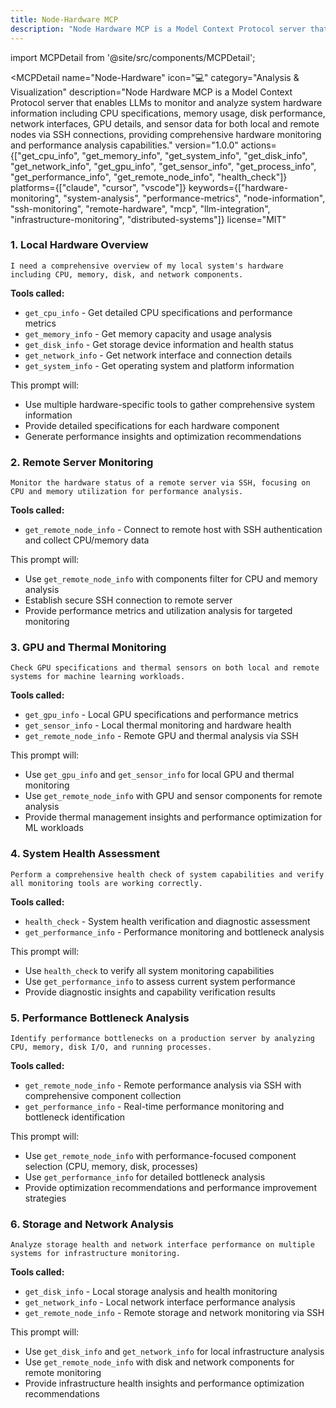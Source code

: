 ```yaml
---
title: Node-Hardware MCP
description: "Node Hardware MCP is a Model Context Protocol server that enables LLMs to monitor and analyze system hardware information including CPU specifications, memory usage, disk performance, network interfaces, GPU details, and sensor data for both local and remote nodes via SSH connections, providing c..."
---
```


import MCPDetail from '@site/src/components/MCPDetail';

<MCPDetail 
  name="Node-Hardware"
  icon="💻"
  category="Analysis & Visualization"
  description="Node Hardware MCP is a Model Context Protocol server that enables LLMs to monitor and analyze system hardware information including CPU specifications, memory usage, disk performance, network interfaces, GPU details, and sensor data for both local and remote nodes via SSH connections, providing comprehensive hardware monitoring and performance analysis capabilities."
  version="1.0.0"
  actions={["get_cpu_info", "get_memory_info", "get_system_info", "get_disk_info", "get_network_info", "get_gpu_info", "get_sensor_info", "get_process_info", "get_performance_info", "get_remote_node_info", "health_check"]}
  platforms={["claude", "cursor", "vscode"]}
  keywords={["hardware-monitoring", "system-analysis", "performance-metrics", "node-information", "ssh-monitoring", "remote-hardware", "mcp", "llm-integration", "infrastructure-monitoring", "distributed-systems"]}
  license="MIT"
>

### 1. Local Hardware Overview
```
I need a comprehensive overview of my local system's hardware including CPU, memory, disk, and network components.
```

**Tools called:**
- `get_cpu_info` - Get detailed CPU specifications and performance metrics
- `get_memory_info` - Get memory capacity and usage analysis
- `get_disk_info` - Get storage device information and health status
- `get_network_info` - Get network interface and connection details
- `get_system_info` - Get operating system and platform information

This prompt will:
- Use multiple hardware-specific tools to gather comprehensive system information
- Provide detailed specifications for each hardware component
- Generate performance insights and optimization recommendations

### 2. Remote Server Monitoring
```
Monitor the hardware status of a remote server via SSH, focusing on CPU and memory utilization for performance analysis.
```

**Tools called:**
- `get_remote_node_info` - Connect to remote host with SSH authentication and collect CPU/memory data

This prompt will:
- Use `get_remote_node_info` with components filter for CPU and memory analysis
- Establish secure SSH connection to remote server
- Provide performance metrics and utilization analysis for targeted monitoring

### 3. GPU and Thermal Monitoring
```
Check GPU specifications and thermal sensors on both local and remote systems for machine learning workloads.
```

**Tools called:**
- `get_gpu_info` - Local GPU specifications and performance metrics
- `get_sensor_info` - Local thermal monitoring and hardware health
- `get_remote_node_info` - Remote GPU and thermal analysis via SSH

This prompt will:
- Use `get_gpu_info` and `get_sensor_info` for local GPU and thermal monitoring
- Use `get_remote_node_info` with GPU and sensor components for remote analysis
- Provide thermal management insights and performance optimization for ML workloads

### 4. System Health Assessment
```
Perform a comprehensive health check of system capabilities and verify all monitoring tools are working correctly.
```

**Tools called:**
- `health_check` - System health verification and diagnostic assessment
- `get_performance_info` - Performance monitoring and bottleneck analysis

This prompt will:
- Use `health_check` to verify all system monitoring capabilities
- Use `get_performance_info` to assess current system performance
- Provide diagnostic insights and capability verification results

### 5. Performance Bottleneck Analysis
```
Identify performance bottlenecks on a production server by analyzing CPU, memory, disk I/O, and running processes.
```

**Tools called:**
- `get_remote_node_info` - Remote performance analysis via SSH with comprehensive component collection
- `get_performance_info` - Real-time performance monitoring and bottleneck identification

This prompt will:
- Use `get_remote_node_info` with performance-focused component selection (CPU, memory, disk, processes)
- Use `get_performance_info` for detailed bottleneck analysis
- Provide optimization recommendations and performance improvement strategies

### 6. Storage and Network Analysis
```
Analyze storage health and network interface performance on multiple systems for infrastructure monitoring.
```

**Tools called:**
- `get_disk_info` - Local storage analysis and health monitoring
- `get_network_info` - Local network interface performance analysis
- `get_remote_node_info` - Remote storage and network monitoring via SSH

This prompt will:
- Use `get_disk_info` and `get_network_info` for local infrastructure analysis
- Use `get_remote_node_info` with disk and network components for remote monitoring
- Provide infrastructure health insights and performance optimization recommendations

</MCPDetail>
